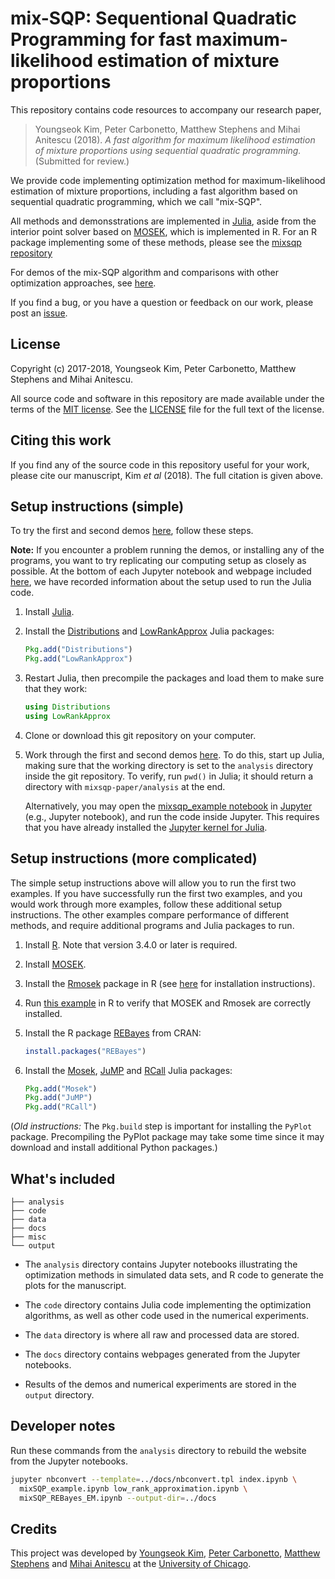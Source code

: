 # mix-SQP: Sequentional Quadratic Programming for fast maximum-likelihood estimation of mixture proportions

This repository contains code resources to accompany our research
paper,

> Youngseok Kim, Peter Carbonetto, Matthew Stephens and Mihai Anitescu
> (2018). *A fast algorithm for maximum likelihood estimation of
> mixture proportions using sequential quadratic programming.*
> (Submitted for review.)

We provide code implementing optimization method for
maximum-likelihood estimation of mixture proportions, including a fast
algorithm based on sequential quadratic programming, which we call
"mix-SQP".

All methods and demonsstrations are implemented in [Julia][julia],
aside from the interior point solver based on [MOSEK][mosek], which is
implemented in R. For an R package implementing some of these methods,
please see the [mixsqp repository][mixsqp]

For demos of the mix-SQP algorithm and comparisons with other
optimization approaches, see [here][github-site].

If you find a bug, or you have a question or feedback on our work,
please post an [issue][issues].

## License

Copyright (c) 2017-2018, Youngseok Kim, Peter Carbonetto, Matthew
Stephens and Mihai Anitescu.

All source code and software in this repository are made available
under the terms of the [MIT license][mit-license]. See the
[LICENSE](LICENSE) file for the full text of the license.

## Citing this work

If you find any of the source code in this repository useful for your
work, please cite our manuscript, Kim *et al* (2018). The full
citation is given above.

## Setup instructions (simple)

To try the first and second demos [here][github-site], follow these
steps.

**Note:** If you encounter a problem running the demos, or installing
any of the programs, you want to try replicating our computing setup
as closely as possible. At the bottom of each Jupyter notebook and
webpage included [here][github-site], we have recorded information
about the setup used to run the Julia code.

1. Install [Julia](http://julialang.org).

2. Install the [Distributions][distributions-julia] and
   [LowRankApprox][lowrankapprox-julia] Julia packages:

   ```julia
   Pkg.add("Distributions")
   Pkg.add("LowRankApprox")
   ```

3. Restart Julia, then precompile the packages and load them to make
   sure that they work:

   ```julia
   using Distributions
   using LowRankApprox
   ```

4. Clone or download this git repository on your computer.

5. Work through the first and second demos [here][github-site]. To do
   this, start up Julia, making sure that the working directory is set
   to the `analysis` directory inside the git repository. To verify,
   run `pwd()` in Julia; it should return a directory with
   `mixsqp-paper/analysis` at the end.

   Alternatively, you may open the
   [mixsqp_example notebook](analysis/mixSQP_example.ipynb) in
   [Jupyter][jupyter] (e.g., Jupyter notebook), and run the code
   inside Jupyter. This requires that you have already installed the
   [Jupyter kernel for Julia][ijulia].

## Setup instructions (more complicated)

The simple setup instructions above will allow you to run the first
two examples. If you have successfully run the first two examples, and
you would work through more examples, follow these additional setup
instructions. The other examples compare performance of different
methods, and require additional programs and Julia packages to
run.

1. Install [R][R]. Note that version 3.4.0 or later is required.

2. Install [MOSEK][mosek].

3. Install the [Rmosek][rmosek] package in R (see [here][mosek-docs] for
   installation instructions).

4. Run [this example](code/test.rmosek.R) in R to verify that MOSEK
   and Rmosek are correctly installed.

5. Install the R package [REBayes][rebayes] from CRAN:

   ```R
   install.packages("REBayes")
   ```

2. Install the [Mosek][mosek-julia], [JuMP][jump-julia] and
   [RCall][rcall-julia] Julia packages:

   ```julia
   Pkg.add("Mosek")
   Pkg.add("JuMP")
   Pkg.add("RCall")
   ```

(*Old instructions:* The `Pkg.build` step is important for installing
the `PyPlot` package. Precompiling the PyPlot package may take some
time since it may download and install additional Python packages.)

## What's included

```
├── analysis
├── code
├── data
├── docs
├── misc
└── output
```

+ The `analysis` directory contains Jupyter notebooks illustrating
  the optimization methods in simulated data sets, and R code to
  generate the plots for the manuscript.

+ The `code` directory contains Julia code implementing the
  optimization algorithms, as well as other code used in the numerical
  experiments.

+ The `data` directory is where all raw and processed data are stored.

+ The `docs` directory contains webpages generated from the Jupyter
  notebooks.

+ Results of the demos and numerical experiments are stored in the
  `output` directory.

## Developer notes

Run these commands from the `analysis` directory to rebuild the
website from the Jupyter notebooks.

```bash
jupyter nbconvert --template=../docs/nbconvert.tpl index.ipynb \
  mixSQP_example.ipynb low_rank_approximation.ipynb \
  mixSQP_REBayes_EM.ipynb --output-dir=../docs
```

## Credits

This project was developed by [Youngseok Kim][youngseok],
[Peter Carbonetto][peter], [Matthew Stephens][matthew] and
[Mihai Anitescu][mihai] at the
[University of Chicago](https://www.uchicago.edu).

[github-site]: https://stephenslab.github.io/mixsqp-paper
[mixsqp]: https://github.com/youngseok-kim/mixsqp
[issues]: https://github.com/stephenslab/mixsqp-paper/issues
[mit-license]: https://opensource.org/licenses/mit-license.html
[youngseok]: https://github.com/youngseok-kim
[peter]: https://pcarbo.github.io
[matthew]: http://stephenslab.uchicago.edu
[mihai]: http://www.mcs.anl.gov/~anitescu
[R]: https://www.r-project.org
[julia]: http://julialang.org
[mosek]: http://mosek.com
[mosek-docs]: https://www.mosek.com/documentation
[jupyter]: http://jupyter.org
[ijulia]: https://github.com/JuliaLang/IJulia.jl
[rmosek]: https://CRAN.R-project.org/package=Rmosek
[rebayes]: https://cran.r-project.org/package=REBayes
[distributions-julia]: https://github.com/JuliaStats/Distributions.jl
[lowrankapprox-julia]: https://github.com/klho/LowRankApprox.jl
[jump-julia]: https://github.com/JuliaOpt/JuMP.jl
[mosek-julia]: https://github.com/JuliaOpt/Mosek.jl
[rcall-julia]: https://github.com/JuliaInterop/RCall.jl
